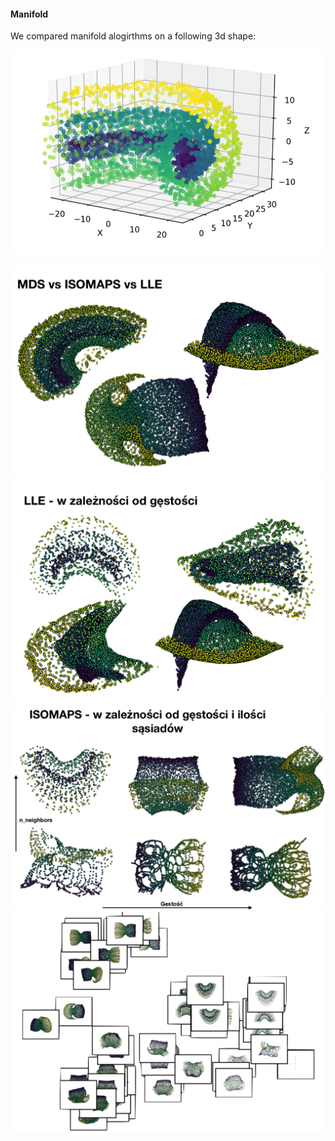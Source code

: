 #### Manifold 

We compared manifold alogirthms on a following 3d shape: 

 ![](images/m5.png)

 ![](images/m4.png)
 ![](images/m3.png)
 ![](images/m2.png)
 ![](images/m1.png)
